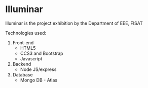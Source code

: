 # Illuminar
Illuminar is the project exhibition by the Department of EEE, FISAT


Technologies used:

1. Front-end
    - HTML5
    - CCS3 and Bootstrap
    - Javascript
2. Backend
    - Node JS/express
3. Database
    - Mongo DB - Atlas
